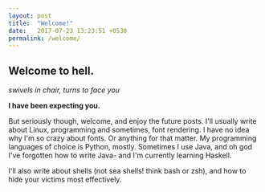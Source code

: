 ```yaml
---
layout: post
title:  "Welcome!"
date:   2017-07-23 13:23:51 +0530
permalink: /welcome/
---
```

## Welcome to hell.

*swivels in chair, turns to face you*

**I have been expecting you.**

But seriously though, welcome, and enjoy the future posts.
I'll usually write about Linux, programming and sometimes, font rendering. I have no idea why I'm so crazy about fonts. Or anything for that matter.
My programming languages of choice is Python, mostly. Sometimes I use Java, and oh god I've forgotten how to write Java- and I'm currently learning Haskell.

I'll also write about shells (not sea shells! think bash or zsh), and how to hide your victims most effectively.
